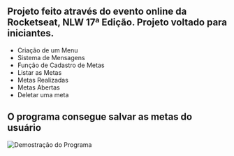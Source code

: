 ## Projeto feito através do evento online da Rocketseat, NLW 17ª Edição. Projeto voltado para iniciantes. ##

- Criação de um Menu
- Sistema de Mensagens
- Função de Cadastro de Metas 
- Listar as Metas
- Metas Realizadas
- Metas Abertas
- Deletar uma meta
  
## O programa consegue salvar as metas do usuário ##

![Demostração do Programa](./ToDo.gif)

